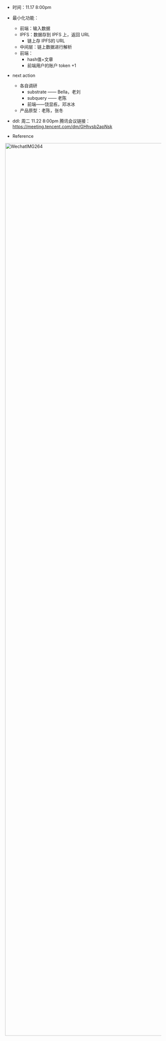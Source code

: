 * 时间：11.17 8:00pm 
* 最小化功能：
    * 前端：输入数据
    * IPFS：数据存到 IPFS 上，返回 URL
        * 链上存 IPFS的 URL
    * 中间层：链上数据进行解析
    * 前端：
        * hash值+文章
        * 前端用户的账户 token +1


* next action
    * 各自调研
        * substrate —— Bella，老刘
        * subquery —— 老陈
        * 前端——饶显栋，邓冰冰
    * 产品原型：老陈，张冬
* ddl: 周二 11.22 8:00pm 腾讯会议链接：https://meeting.tencent.com/dm/GHhvsb2apNsk
* Reference

<img width="2881" alt="WechatIMG264" src="https://user-images.githubusercontent.com/40650475/202451940-532f4ab7-c1a0-4c10-b55e-7e1fc763cf3c.png">
